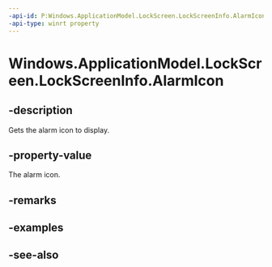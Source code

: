 ----api-id: P:Windows.ApplicationModel.LockScreen.LockScreenInfo.AlarmIcon
-api-type: winrt property
---<!-- Property syntaxpublic Windows.Storage.Streams.IRandomAccessStream AlarmIcon { get; }--># Windows.ApplicationModel.LockScreen.LockScreenInfo.AlarmIcon## -descriptionGets the alarm icon to display.## -property-valueThe alarm icon.## -remarks## -examples## -see-also